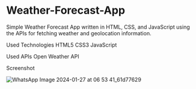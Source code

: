 # Weather-Forecast-App

Simple Weather Forecast App written in HTML, CSS, and JavaScript using the APIs for fetching weather and geolocation information.

Used Technologies
HTML5
CSS3
JavaScript

Used APIs
Open Weather API

Screenshot

![WhatsApp Image 2024-01-27 at 06 53 41_61d77629](https://github.com/hwsase/Weather-Forecast-App/assets/146083089/8d12f92f-3f44-4bf1-a32a-e89d5456f07a)

